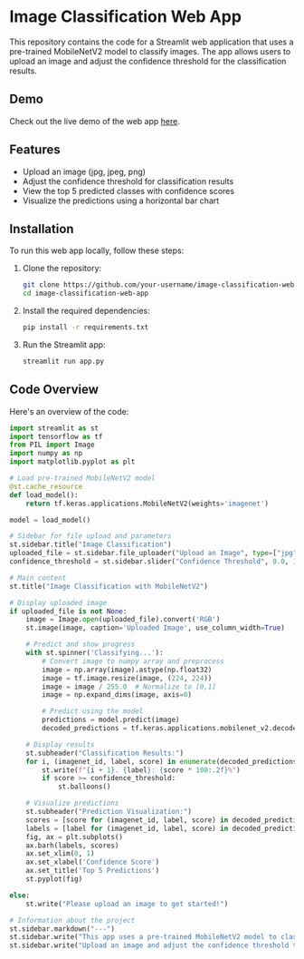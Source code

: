 # Image Classification Web App

This repository contains the code for a Streamlit web application that uses a pre-trained MobileNetV2 model to classify images. The app allows users to upload an image and adjust the confidence threshold for the classification results.

## Demo

Check out the live demo of the web app [here](https://imageclassificationwebapp-ulgcx4shjvwykzf8fzgqee.streamlit.app/).

## Features

- Upload an image (jpg, jpeg, png)
- Adjust the confidence threshold for classification results
- View the top 5 predicted classes with confidence scores
- Visualize the predictions using a horizontal bar chart

## Installation

To run this web app locally, follow these steps:

1. Clone the repository:
    ```sh
    git clone https://github.com/your-username/image-classification-web-app.git
    cd image-classification-web-app
    ```

2. Install the required dependencies:
    ```sh
    pip install -r requirements.txt
    ```

3. Run the Streamlit app:
    ```sh
    streamlit run app.py
    ```

## Code Overview

Here's an overview of the code:

```python
import streamlit as st
import tensorflow as tf
from PIL import Image
import numpy as np
import matplotlib.pyplot as plt

# Load pre-trained MobileNetV2 model
@st.cache_resource
def load_model():
    return tf.keras.applications.MobileNetV2(weights='imagenet')

model = load_model()

# Sidebar for file upload and parameters
st.sidebar.title("Image Classification")
uploaded_file = st.sidebar.file_uploader("Upload an Image", type=["jpg", "jpeg", "png"])
confidence_threshold = st.sidebar.slider("Confidence Threshold", 0.0, 1.0, 0.5)

# Main content
st.title("Image Classification with MobileNetV2")

# Display uploaded image
if uploaded_file is not None:
    image = Image.open(uploaded_file).convert('RGB')
    st.image(image, caption='Uploaded Image', use_column_width=True)

    # Predict and show progress
    with st.spinner('Classifying...'):
        # Convert image to numpy array and preprocess
        image = np.array(image).astype(np.float32)
        image = tf.image.resize(image, (224, 224))
        image = image / 255.0  # Normalize to [0,1]
        image = np.expand_dims(image, axis=0)

        # Predict using the model
        predictions = model.predict(image)
        decoded_predictions = tf.keras.applications.mobilenet_v2.decode_predictions(predictions, top=5)[0]

    # Display results
    st.subheader("Classification Results:")
    for i, (imagenet_id, label, score) in enumerate(decoded_predictions):
        st.write(f"{i + 1}. {label}: {score * 100:.2f}%")
        if score >= confidence_threshold:
            st.balloons()

    # Visualize predictions
    st.subheader("Prediction Visualization:")
    scores = [score for (imagenet_id, label, score) in decoded_predictions]
    labels = [label for (imagenet_id, label, score) in decoded_predictions]
    fig, ax = plt.subplots()
    ax.barh(labels, scores)
    ax.set_xlim(0, 1)
    ax.set_xlabel('Confidence Score')
    ax.set_title('Top 5 Predictions')
    st.pyplot(fig)

else:
    st.write("Please upload an image to get started!")

# Information about the project
st.sidebar.markdown("---")
st.sidebar.write("This app uses a pre-trained MobileNetV2 model to classify images.")
st.sidebar.write("Upload an image and adjust the confidence threshold to see the results!")
